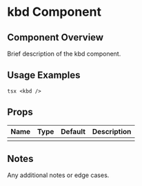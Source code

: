 # kbd Component

## Component Overview

Brief description of the kbd component.

## Usage Examples

`tsx
<kbd />
`

## Props

| Name | Type | Default | Description |
| ---- | ---- | ------- | ----------- |
|      |      |         |             |

## Notes

Any additional notes or edge cases.
